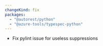 ```yaml
---
changeKind: fix
packages:
  - "@autorest/python"
  - "@azure-tools/typespec-python"
---
```


- Fix pylint issue for useless suppressions